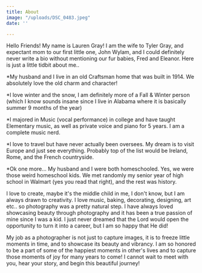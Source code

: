 ```yaml
---
title: About
image: "/uploads/DSC_0483.jpeg"
date: ''

---
```

Hello Friends! My name is Lauren Gray! I am the wife to Tyler Gray, and expectant mom to our first little one, John Wylam, and I could definitely never write a bio without mentioning our fur babies, Fred and Eleanor. Here is just a little tidbit about me..

\*My husband and I live in an old Craftsman home that was built in 1914. We absolutely love the old charm and character!

\*I love winter and the snow, I am definitely more of a Fall & Winter person (which I know sounds insane since I live in Alabama where it is basically summer 9 months of the year)

\*I majored in Music (vocal performance) in college and have taught Elementary music, as well as private voice and piano for 5 years. I am a complete music nerd.

\*I love to travel but have never actually been oversees. My dream is to visit Europe and just see everything. Probably top of the list would be Ireland, Rome, and the French countryside.

\*Ok one more... My husband and I were both homeschooled.  Yes, we were those weird homeschool kids. We met randomly my senior year of high school in Walmart (yes you read that right), and the rest was history.

I love to create, maybe it's the middle child in me, I don't know, but I am always drawn to creativity. I love music, baking, decorating, designing, art etc.. so photography was a pretty natural step. I have always loved showcasing beauty through photography and it has been a true passion of mine since I was a kid. I just never dreamed that the Lord would open the opportunity to turn it into a career, but I am so happy that He did! 

My job as a photographer is not just to capture images, it is to freeze little moments in time, and to showcase its beauty and vibrancy. I am so honored to be a part of some of the happiest moments in other's lives and to capture those moments of joy for many years to come! I cannot wait to meet with you, hear your story, and begin this beautiful journey! 